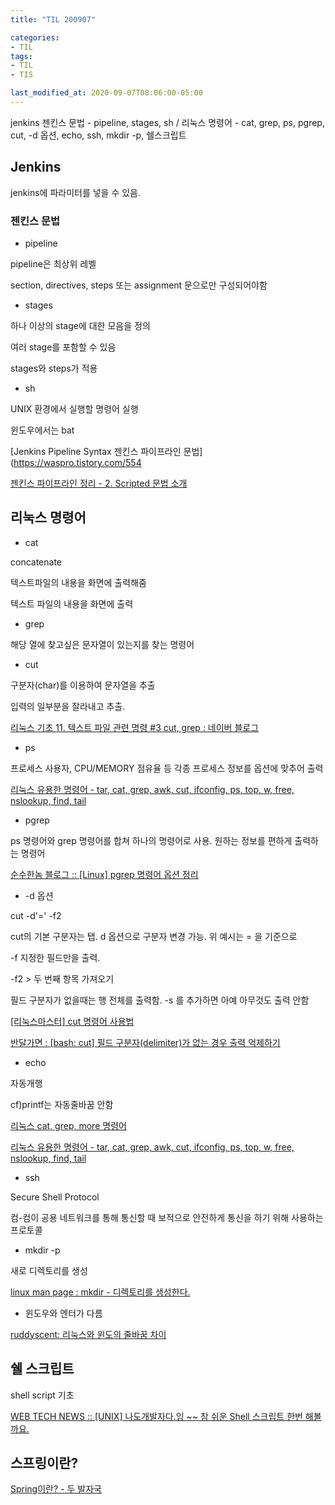 ```yaml
---
title: "TIL 200907"

categories:
- TIL
tags:
- TIL
- TIS

last_modified_at: 2020-09-07T08:06:00-05:00
---
```

jenkins 젠킨스 문법 - pipeline, stages, sh / 리눅스 명령어 - cat, grep, ps, pgrep, cut, -d 옵션, echo, ssh, mkdir -p, 쉘스크립트

## Jenkins

jenkins에 파라미터를 넣을 수 있음. 

### 젠킨스 문법

* pipeline

pipeline은 최상위 레벨

section, directives, steps 또는 assignment 문으로만 구성되어야함

* stages

하나 이상의 stage에 대한 모음을 정의

여러 stage를 포함할 수 있음

stages와 steps가 적용

* sh 

UNIX 환경에서 실행할 명령어 실행

윈도우에서는 bat


[Jenkins Pipeline Syntax 젠킨스 파이프라인 문법](https://waspro.tistory.com/554

[젠킨스 파이프라인 정리 - 2. Scripted 문법 소개](https://jojoldu.tistory.com/356?category=777282)

## 리눅스 명령어

* cat

concatenate

텍스트파일의 내용을 화면에 출력해줌

텍스트 파일의 내용을 화면에 출력

* grep

해당 열에 찾고싶은 문자열이 있는지를 찾는 명령어

* cut

구분자(char)를 이용하여 문자열을 추출

입력의 일부분을 잘라내고 추출.

[리눅스 기초 11. 텍스트 파일 관련 명령 #3 cut, grep : 네이버 블로그](http://blog.naver.com/PostView.nhn?blogId=sunguru&logNo=220742717625&parentCategoryNo=45&categoryNo=&viewDate=&isShowPopularPosts=false&from=postView)

* ps

프로세스 사용자, CPU/MEMORY 점유율 등 각종 프로세스 정보를 옵션에 맞추어 출력

[리눅스 유용한 명령어 - tar, cat, grep, awk, cut, ifconfig, ps, top, w, free, nslookup, find, tail](https://thisstory.tistory.com/entry/%EB%A6%AC%EB%88%85%EC%8A%A4-%EC%9C%A0%EC%9A%A9%ED%95%9C-%EB%AA%85%EB%A0%B9%EC%96%B4-tar-cat-grep-awk-cut-ifconfig-ps-top-w-free-nslookup-find-tail)

* pgrep

ps 명령어와 grep 명령어를 합쳐 하나의 명령어로 사용. 원하는 정보를 편하게 출력하는 명령어

[순수한놈 블로그 :: [Linux] pgrep 명령어 옵션 정리](https://bigsun84.tistory.com/365)


* -d 옵션

cut -d'=' -f2

cut의 기본 구분자는 탭. d 옵션으로 구분자 변경 가능. 위 예시는 = 을 기준으로

-f 지정한 필드만을 출력.

-f2 > 두 번째 항목 가져오기

필드 구분자가 없을때는 행 전체를 출력함. -s 를 추가하면 아예 아무것도 출력 안함

[[리눅스마스터] cut 명령어 사용법](https://raisonde.tistory.com/entry/%EB%A6%AC%EB%88%85%EC%8A%A4%EB%A7%88%EC%8A%A4%ED%84%B0-cut-%EB%AA%85%EB%A0%B9%EC%96%B4-%EC%82%AC%EC%9A%A9%EB%B2%95)

[반달가면 : [bash: cut] 필드 구분자(delimiter)가 없는 경우 출력 억제하기](http://bahndal.egloos.com/626637)

* echo

자동개행

cf)printf는 자동줄바꿈 안함

[리눅스 cat, grep, more 명령어](https://realforce111.tistory.com/11)

[리눅스 유용한 명령어 - tar, cat, grep, awk, cut, ifconfig, ps, top, w, free, nslookup, find, tail](https://thisstory.tistory.com/entry/%EB%A6%AC%EB%88%85%EC%8A%A4-%EC%9C%A0%EC%9A%A9%ED%95%9C-%EB%AA%85%EB%A0%B9%EC%96%B4-tar-cat-grep-awk-cut-ifconfig-ps-top-w-free-nslookup-find-tail)

* ssh

Secure Shell Protocol

컴-컴이 공용 네트워크를 통해 통신할 때 보적으로 안전하게 통신을 하기 위해 사용하는 프로토콜

* mkdir -p

새로 디렉토리를 생성

[linux man page : mkdir - 디렉토리를 생성한다.](https://www.joinc.co.kr/w/man/2/mkdir)

* 윈도우와 엔터가 다름

[ruddyscent: 리눅스와 윈도의 줄바꿈 차이](https://ruddyscent.blogspot.com/2010/12/blog-post.html)

## 쉘 스크립트 

shell script 기초

[WEB TECH NEWS :: [UNIX] 나도개발자다.잉 ~~ 참 쉬운 Shell 스크립트 한번 해볼까요.](https://webtn.tistory.com/entry/UNIX-%EB%82%98%EB%8F%84%EA%B0%9C%EB%B0%9C%EC%9E%90%EB%8B%A4-%EC%9E%89-%EC%B0%B8-%EC%89%AC%EC%9A%B4-Shell-%EC%8A%A4%ED%81%AC%EB%A6%BD%ED%8A%B8-%ED%95%9C%EB%B2%88-%ED%95%B4%EB%B3%BC%EA%B9%8C%EC%9A%94)

## 스프링이란?

[Spring이란? - 두 발자국](https://0au-chu.github.io/tips/t5-%EC%8A%A4%ED%94%84%EB%A7%81%EC%9D%B4%EB%9E%80/)
